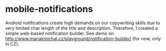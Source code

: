 # mobile-notifications
Android notifications create high demands on our copywriting skills due to very limited char length of the title and description. Therefore, I created a simple web-based notification builder. See demo on http://www.manakmichal.cz/playground/notification-builder/ (for now, only in CZ).
